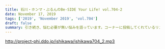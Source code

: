 ```yaml
---
title: 石川・ホンマ・ぶるんのBe-SIDE Your Life! vol.704-2
date: November 17, 2019
tags: ['2019', 'November 2019', 'vol.704']
draft: false
summary: 引き続き、悩む必要が無い悩みを語っています。コーナーに投稿してくれているリスナー皆さんあってのラジオです！MIURA
---
```


http://project-phi.ddo.jp/ishikawa/ishikawa704_2.mp3